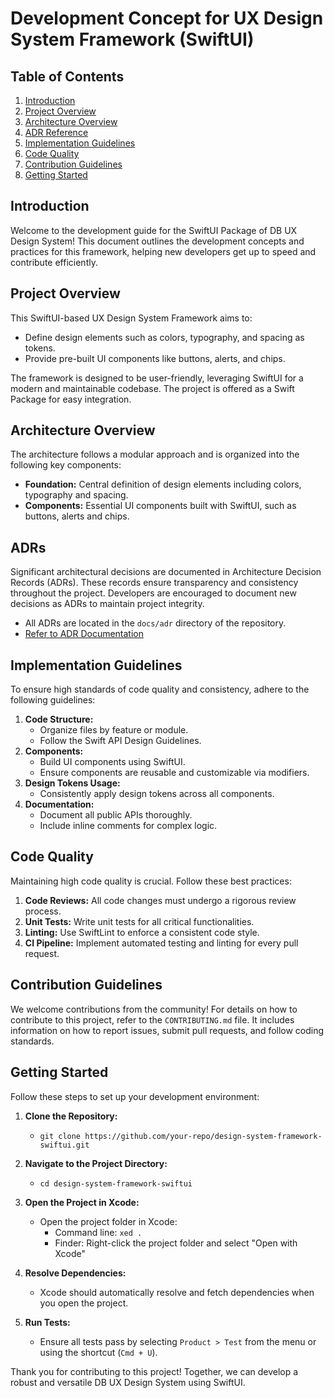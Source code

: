 # Development Concept for UX Design System Framework (SwiftUI)

## Table of Contents

1. [Introduction](#introduction)
2. [Project Overview](#project-overview)
3. [Architecture Overview](#architecture-overview)
4. [ADR Reference](#adr-reference)
5. [Implementation Guidelines](#implementation-guidelines)
6. [Code Quality](#code-quality)
7. [Contribution Guidelines](#contribution-guidelines)
8. [Getting Started](#getting-started)

## Introduction

Welcome to the development guide for the SwiftUI Package of DB UX Design System!
This document outlines the development concepts and practices for this
framework, helping new developers get up to speed and contribute efficiently.

## Project Overview

This SwiftUI-based UX Design System Framework aims to:

* Define design elements such as colors, typography, and spacing as tokens.
* Provide pre-built UI components like buttons, alerts, and chips.

The framework is designed to be user-friendly, leveraging SwiftUI for a modern
and maintainable codebase. The project is offered as a Swift Package for easy
integration.

## Architecture Overview

The architecture follows a modular approach and is organized into the following
key components:

* **Foundation:** Central definition of design elements including colors,
  typography and spacing.
* **Components:** Essential UI components built with SwiftUI, such as buttons,
  alerts and chips.

## ADRs

Significant architectural decisions are documented in Architecture Decision
Records (ADRs). These records ensure transparency and consistency throughout the
project. Developers are encouraged to document new decisions as ADRs to maintain
project integrity.

* All ADRs are located in the `docs/adr` directory of the repository.
* [Refer to ADR Documentation](./docs/adr)

## Implementation Guidelines

To ensure high standards of code quality and consistency, adhere to the
following guidelines:

1. **Code Structure:**
    * Organize files by feature or module.
    * Follow the Swift API Design Guidelines.
2. **Components:**
    * Build UI components using SwiftUI.
    * Ensure components are reusable and customizable via modifiers.
3. **Design Tokens Usage:**
    * Consistently apply design tokens across all components.
4. **Documentation:**
    * Document all public APIs thoroughly.
    * Include inline comments for complex logic.

## Code Quality

Maintaining high code quality is crucial. Follow these best practices:

1. **Code Reviews:** All code changes must undergo a rigorous review process.
2. **Unit Tests:** Write unit tests for all critical functionalities.
3. **Linting:** Use SwiftLint to enforce a consistent code style.
4. **CI Pipeline:** Implement automated testing and linting for every pull
   request.

## Contribution Guidelines

We welcome contributions from the community! For details on how to contribute to
this project, refer to the `CONTRIBUTING.md` file. It includes information on
how to report issues, submit pull requests, and follow coding standards.

## Getting Started

Follow these steps to set up your development environment:

1. **Clone the Repository:**
    * `git clone https://github.com/your-repo/design-system-framework-swiftui.git`

2. **Navigate to the Project Directory:**
    * `cd design-system-framework-swiftui`

3. **Open the Project in Xcode:**
    * Open the project folder in Xcode:
        * Command line: `xed .`
        * Finder: Right-click the project folder and select "Open with Xcode"

4. **Resolve Dependencies:**
    * Xcode should automatically resolve and fetch dependencies when you open
      the project.

5. **Run Tests:**
    * Ensure all tests pass by selecting `Product > Test` from the menu or using
      the shortcut (`Cmd + U`).

Thank you for contributing to this project! Together, we can develop a robust
and versatile DB UX Design System using SwiftUI.
